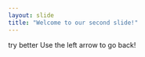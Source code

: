 ```yaml
---
layout: slide
title: "Welcome to our second slide!"
---
```

try better
Use the left arrow to go back!
